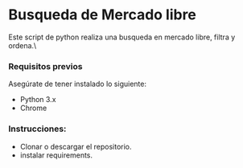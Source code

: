 # Busqueda de Mercado libre
Este script de python realiza una busqueda en mercado libre, filtra y ordena.\

### Requisitos previos
Asegúrate de tener instalado lo siguiente:
  - Python 3.x
  - Chrome

### Instrucciones:
- Clonar o descargar el repositorio.
- instalar requirements.
